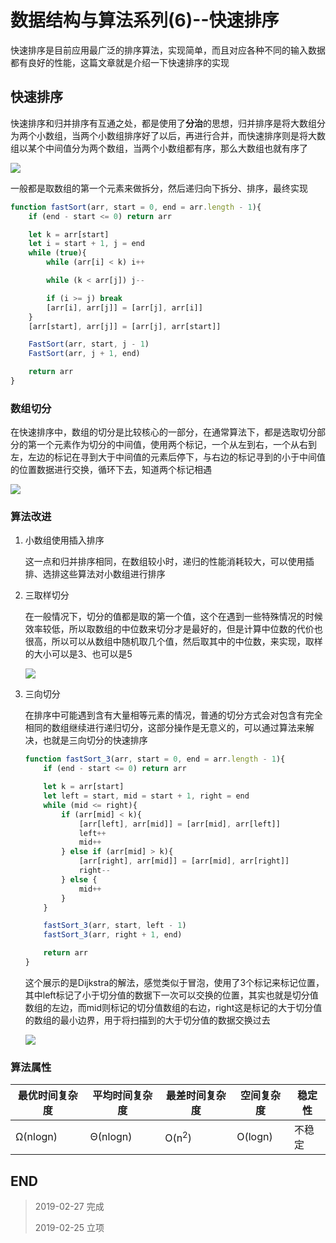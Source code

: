 # 数据结构与算法系列(6)--快速排序

快速排序是目前应用最广泛的排序算法，实现简单，而且对应各种不同的输入数据都有良好的性能，这篇文章就是介绍一下快速排序的实现

## 快速排序

快速排序和归并排序有互通之处，都是使用了**分治**的思想，归并排序是将大数组分为两个小数组，当两个小数组排序好了以后，再进行合并，而快速排序则是将大数组以某个中间值分为两个数组，当两个小数组都有序，那么大数组也就有序了

![](https://blog-cdn.chenxiyuan.fun/2019-2-27/e3e4f020-ca04-4da4-9fde-35045e705525.png)

一般都是取数组的第一个元素来做拆分，然后递归向下拆分、排序，最终实现

``` javascript
function fastSort(arr, start = 0, end = arr.length - 1){
    if (end - start <= 0) return arr

    let k = arr[start]
    let i = start + 1, j = end
    while (true){
        while (arr[i] < k) i++

        while (k < arr[j]) j--

        if (i >= j) break
        [arr[i], arr[j]] = [arr[j], arr[i]]
    }
    [arr[start], arr[j]] = [arr[j], arr[start]]

    FastSort(arr, start, j - 1)
    FastSort(arr, j + 1, end)

    return arr
}
```

### 数组切分

在快速排序中，数组的切分是比较核心的一部分，在通常算法下，都是选取切分部分的第一个元素作为切分的中间值，使用两个标记，一个从左到右，一个从右到左，左边的标记在寻到大于中间值的元素后停下，与右边的标记寻到的小于中间值的位置数据进行交换，循环下去，知道两个标记相遇

![](https://blog-cdn.chenxiyuan.fun/2019-2-27/ec5ae786-cc59-4ab6-95e4-0979b4957257.png)

### 算法改进

1.  小数组使用插入排序

    这一点和归并排序相同，在数组较小时，递归的性能消耗较大，可以使用插排、选排这些算法对小数组进行排序

2.  三取样切分

    在一般情况下，切分的值都是取的第一个值，这个在遇到一些特殊情况的时候效率较低，所以取数组的中位数来切分才是最好的，但是计算中位数的代价也很高，所以可以从数组中随机取几个值，然后取其中的中位数，来实现，取样的大小可以是3、也可以是5

    ![](https://blog-cdn.chenxiyuan.fun/2019-2-27/c1a6a8f8-0fb6-48c5-af80-999248af6436.png)

3.  三向切分

    在排序中可能遇到含有大量相等元素的情况，普通的切分方式会对包含有完全相同的数组继续进行递归切分，这部分操作是无意义的，可以通过算法来解决，也就是三向切分的快速排序

    ``` javascript
    function fastSort_3(arr, start = 0, end = arr.length - 1){
        if (end - start <= 0) return arr

        let k = arr[start]
        let left = start, mid = start + 1, right = end
        while (mid <= right){
            if (arr[mid] < k){
                [arr[left], arr[mid]] = [arr[mid], arr[left]]
                left++
                mid++
            } else if (arr[mid] > k){
                [arr[right], arr[mid]] = [arr[mid], arr[right]]
                right--
            } else {
                mid++
            }
        }

        fastSort_3(arr, start, left - 1)
        fastSort_3(arr, right + 1, end)

        return arr
    }
    ```

    这个展示的是Dijkstra的解法，感觉类似于冒泡，使用了3个标记来标记位置，其中left标记了小于切分值的数据下一次可以交换的位置，其实也就是切分值数组的左边，而mid则标记的切分值数组的右边，right这是标记的大于切分值的数组的最小边界，用于将扫描到的大于切分值的数据交换过去

    ![](https://blog-cdn.chenxiyuan.fun/2019-2-27/62dd6290-534a-4984-ae9f-63bba7d09d7a.png)

### 算法属性

|最优时间复杂度|平均时间复杂度|最差时间复杂度|空间复杂度|稳定性|
|---|---|---|---|---|
|Ω(nlogn)|Θ(nlogn)|O(n<sup>2</sup>)|O(logn)|不稳定|

## END

>   2019-02-27   完成
> 
>   2019-02-25   立项